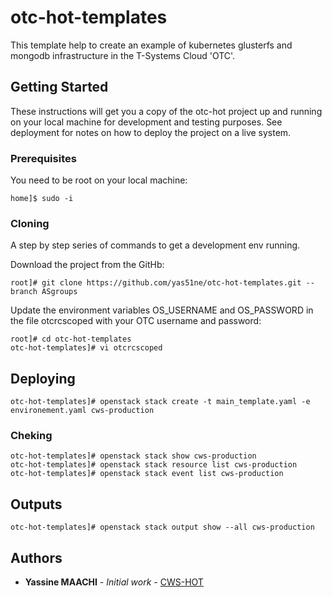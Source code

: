 # otc-hot-templates

This template help to create an example of kubernetes glusterfs and mongodb infrastructure in the T-Systems Cloud 'OTC'.

## Getting Started

These instructions will get you a copy of the otc-hot project up and running on your local machine for development and testing purposes. See deployment for notes on how to deploy the project on a live system.

### Prerequisites

You need to be root on your local machine:

```
home]$ sudo -i
```

### Cloning

A step by step series of commands to get a development env running.

Download the project from the GitHb:

```
root]# git clone https://github.com/yas51ne/otc-hot-templates.git --branch ASgroups
```

Update the environment variables OS_USERNAME and OS_PASSWORD in the file otcrcscoped with your OTC username and password:

```
root]# cd otc-hot-templates
otc-hot-templates]# vi otcrcscoped
```

## Deploying

```
otc-hot-templates]# openstack stack create -t main_template.yaml -e environement.yaml cws-production
```

### Cheking

```
otc-hot-templates]# openstack stack show cws-production
otc-hot-templates]# openstack stack resource list cws-production
otc-hot-templates]# openstack stack event list cws-production
```

## Outputs

```
otc-hot-templates]# openstack stack output show --all cws-production
```

## Authors

* **Yassine MAACHI** - *Initial work* - [CWS-HOT](https://github.com/yas51ne/otc-hot-templates)

